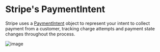 # Stripe's PaymentIntent

Stripe uses a [PaymentIntent](https://stripe.com/docs/payments/accept-a-payment?ui=elements) object to represent your intent to collect payment from a customer, tracking charge attempts and payment state changes throughout the process.

![image](https://user-images.githubusercontent.com/840427/135090191-f90eb59d-dc0c-4358-a064-eef98b8db153.png)
